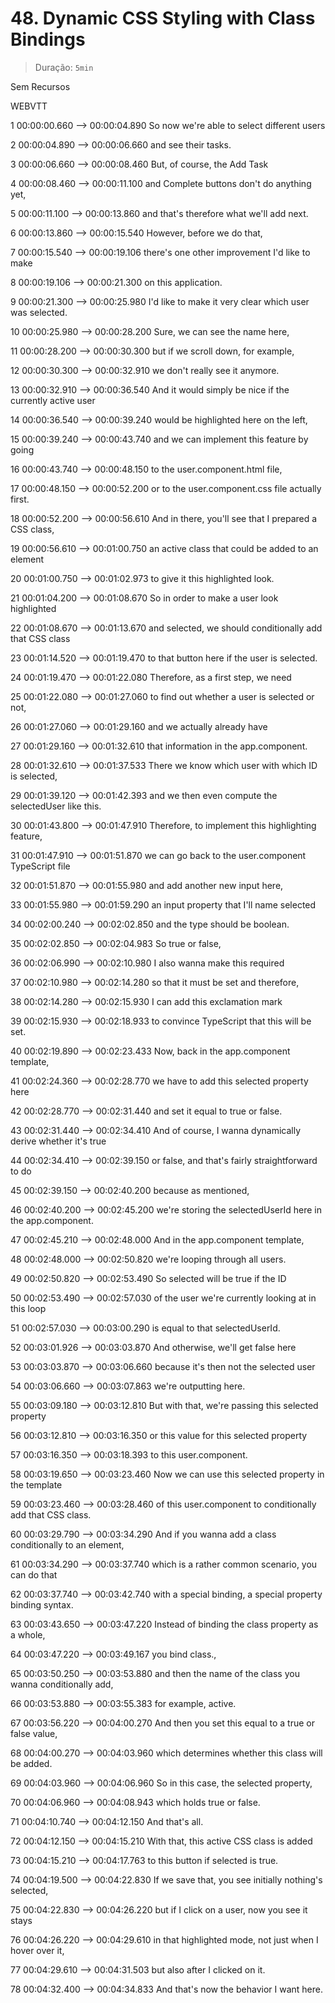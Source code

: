 # 48. Dynamic CSS Styling with Class Bindings

> Duração: `5min`

Sem Recursos

WEBVTT

1
00:00:00.660 --> 00:00:04.890
<v Maximilian>So now we're able to select different users</v>

2
00:00:04.890 --> 00:00:06.660
and see their tasks.

3
00:00:06.660 --> 00:00:08.460
But, of course, the Add Task

4
00:00:08.460 --> 00:00:11.100
and Complete buttons don't do anything yet,

5
00:00:11.100 --> 00:00:13.860
and that's therefore what we'll add next.

6
00:00:13.860 --> 00:00:15.540
However, before we do that,

7
00:00:15.540 --> 00:00:19.106
there's one other improvement I'd like to make

8
00:00:19.106 --> 00:00:21.300
on this application.

9
00:00:21.300 --> 00:00:25.980
I'd like to make it very clear which user was selected.

10
00:00:25.980 --> 00:00:28.200
Sure, we can see the name here,

11
00:00:28.200 --> 00:00:30.300
but if we scroll down, for example,

12
00:00:30.300 --> 00:00:32.910
we don't really see it anymore.

13
00:00:32.910 --> 00:00:36.540
And it would simply be nice if the currently active user

14
00:00:36.540 --> 00:00:39.240
would be highlighted here on the left,

15
00:00:39.240 --> 00:00:43.740
and we can implement this feature by going

16
00:00:43.740 --> 00:00:48.150
to the user.component.html file,

17
00:00:48.150 --> 00:00:52.200
or to the user.component.css file actually first.

18
00:00:52.200 --> 00:00:56.610
And in there, you'll see that I prepared a CSS class,

19
00:00:56.610 --> 00:01:00.750
an active class that could be added to an element

20
00:01:00.750 --> 00:01:02.973
to give it this highlighted look.

21
00:01:04.200 --> 00:01:08.670
So in order to make a user look highlighted

22
00:01:08.670 --> 00:01:13.670
and selected, we should conditionally add that CSS class

23
00:01:14.520 --> 00:01:19.470
to that button here if the user is selected.

24
00:01:19.470 --> 00:01:22.080
Therefore, as a first step, we need

25
00:01:22.080 --> 00:01:27.060
to find out whether a user is selected or not,

26
00:01:27.060 --> 00:01:29.160
and we actually already have

27
00:01:29.160 --> 00:01:32.610
that information in the app.component.

28
00:01:32.610 --> 00:01:37.533
There we know which user with which ID is selected,

29
00:01:39.120 --> 00:01:42.393
and we then even compute the selectedUser like this.

30
00:01:43.800 --> 00:01:47.910
Therefore, to implement this highlighting feature,

31
00:01:47.910 --> 00:01:51.870
we can go back to the user.component TypeScript file

32
00:01:51.870 --> 00:01:55.980
and add another new input here,

33
00:01:55.980 --> 00:01:59.290
an input property that I'll name selected

34
00:02:00.240 --> 00:02:02.850
and the type should be boolean.

35
00:02:02.850 --> 00:02:04.983
So true or false,

36
00:02:06.990 --> 00:02:10.980
I also wanna make this required

37
00:02:10.980 --> 00:02:14.280
so that it must be set and therefore,

38
00:02:14.280 --> 00:02:15.930
I can add this exclamation mark

39
00:02:15.930 --> 00:02:18.933
to convince TypeScript that this will be set.

40
00:02:19.890 --> 00:02:23.433
Now, back in the app.component template,

41
00:02:24.360 --> 00:02:28.770
we have to add this selected property here

42
00:02:28.770 --> 00:02:31.440
and set it equal to true or false.

43
00:02:31.440 --> 00:02:34.410
And of course, I wanna dynamically derive whether it's true

44
00:02:34.410 --> 00:02:39.150
or false, and that's fairly straightforward to do

45
00:02:39.150 --> 00:02:40.200
because as mentioned,

46
00:02:40.200 --> 00:02:45.200
we're storing the selectedUserId here in the app.component.

47
00:02:45.210 --> 00:02:48.000
And in the app.component template,

48
00:02:48.000 --> 00:02:50.820
we're looping through all users.

49
00:02:50.820 --> 00:02:53.490
So selected will be true if the ID

50
00:02:53.490 --> 00:02:57.030
of the user we're currently looking at in this loop

51
00:02:57.030 --> 00:03:00.290
is equal to that selectedUserId.

52
00:03:01.926 --> 00:03:03.870
And otherwise, we'll get false here

53
00:03:03.870 --> 00:03:06.660
because it's then not the selected user

54
00:03:06.660 --> 00:03:07.863
we're outputting here.

55
00:03:09.180 --> 00:03:12.810
But with that, we're passing this selected property

56
00:03:12.810 --> 00:03:16.350
or this value for this selected property

57
00:03:16.350 --> 00:03:18.393
to this user.component.

58
00:03:19.650 --> 00:03:23.460
Now we can use this selected property in the template

59
00:03:23.460 --> 00:03:28.460
of this user.component to conditionally add that CSS class.

60
00:03:29.790 --> 00:03:34.290
And if you wanna add a class conditionally to an element,

61
00:03:34.290 --> 00:03:37.740
which is a rather common scenario, you can do that

62
00:03:37.740 --> 00:03:42.740
with a special binding, a special property binding syntax.

63
00:03:43.650 --> 00:03:47.220
Instead of binding the class property as a whole,

64
00:03:47.220 --> 00:03:49.167
you bind class.,

65
00:03:50.250 --> 00:03:53.880
and then the name of the class you wanna conditionally add,

66
00:03:53.880 --> 00:03:55.383
for example, active.

67
00:03:56.220 --> 00:04:00.270
And then you set this equal to a true or false value,

68
00:04:00.270 --> 00:04:03.960
which determines whether this class will be added.

69
00:04:03.960 --> 00:04:06.960
So in this case, the selected property,

70
00:04:06.960 --> 00:04:08.943
which holds true or false.

71
00:04:10.740 --> 00:04:12.150
And that's all.

72
00:04:12.150 --> 00:04:15.210
With that, this active CSS class is added

73
00:04:15.210 --> 00:04:17.763
to this button if selected is true.

74
00:04:19.500 --> 00:04:22.830
If we save that, you see initially nothing's selected,

75
00:04:22.830 --> 00:04:26.220
but if I click on a user, now you see it stays

76
00:04:26.220 --> 00:04:29.610
in that highlighted mode, not just when I hover over it,

77
00:04:29.610 --> 00:04:31.503
but also after I clicked on it.

78
00:04:32.400 --> 00:04:34.833
And that's now the behavior I want here.

